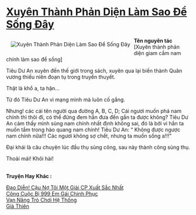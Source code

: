 <a href="https://utruyen.com/xuyen-thanh-phan-dien-lam-sao-de-song-day/22513/" title="Xuyên Thành Phản Diện Làm Sao Để Sống Đây"><h1>Xuyên Thành Phản Diện Làm Sao Để Sống Đây</h1></a><div style="display:table"><img align="right" style="float: left; padding: 10px;" src="https://utruyen.com/images/story/200x260/xuyen-thanh-phan-dien-lam-sao-de-song-day.jpg" alt="Xuyên Thành Phản Diện Làm Sao Để Sống Đây"><b>Tên nguyên tác</b> [Xuyên thành phản diện giam cầm nam chính làm sao để sống]<p></p>Tiêu Dư An xuyên đến thế giới trong sách, xuyên qua lại biến thành Quân vương thiếu niên đoạn tụ trong truyền thuyết.<p></p>Thật là khổ a, ta hận...<p></p>Từ đó Tiêu Dư An vì mạng mình mà luôn cố gắng.<p></p>Nhưng! các cái tên người qua đường A, B, C, D; Cái ngươi muốn phá nam chính thì thôi đi, có thể đừng đem hắn đưa đến gần ta được không? Tiêu Dư An cảm thấy mình sủng nam chính nhất định không sai, đó là bởi vì hắn ta muốn tắm trong hào quang nam chính! Tiêu Dư An: “ Không được ngược nam chính nữa!!! Các ngươi không sợ chết, nhưng ta muốn sống a!!!”<p></p>Đại khái là câu chuyện lúc đầu thụ sủng công, sau này thành công sủng thụ.<p></p>Thoải mái! Khôi hài!</div><p><br><b>Truyện Hay Khác :</b></p><a href="https://utruyen.com/dao-dien-cau-no-toi-mot-giai-cp-xuat-sac-nhat/19475/" alt="Đạo Diễn! Cậu Nợ Tôi Một Giải CP Xuất Sắc Nhất">Đạo Diễn! Cậu Nợ Tôi Một Giải CP Xuất Sắc Nhất</a><br/><a href="https://www.pinterest.com/pin/643874077960543397" alt="Công Cuộc Bị 999 Em Gái Chinh Phục">Công Cuộc Bị 999 Em Gái Chinh Phục</a><br/><a href="https://truyenngontinhay.wordpress.com/2019/10/03/van-nang-tro-choi-he-thong/" alt="Vạn Năng Trò Chơi Hệ Thống">Vạn Năng Trò Chơi Hệ Thống</a><br/><a href="https://github.com/quanluxury/truyenhot/tree/master/truyenhay/541/" alt="Già Thiên">Già Thiên</a><br/>